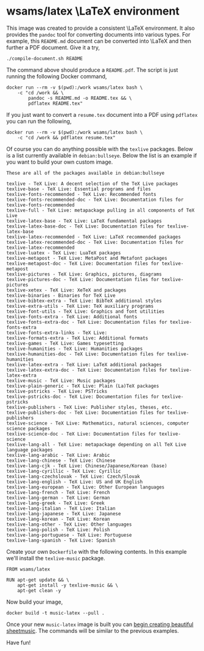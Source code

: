 # wsams/latex \LaTeX  environment

This image was created to provide a consistent \LaTeX environment. It also provides the `pandoc` tool for converting documents into various types. For example, this `README.md` document can be converted into \LaTeX  and then further a PDF document. Give it a try,

```
./compile-document.sh README
```

The command above should produce a `README.pdf`. The script is just running the following Docker command,

```
docker run --rm -v $(pwd):/work wsams/latex bash \
    -c "cd /work && \
        pandoc -s README.md -o README.tex && \
        pdflatex README.tex"
```

If you just want to convert a `resume.tex` document into a PDF using `pdflatex` you can run the following,

```
docker run --rm -v $(pwd):/work wsams/latex bash \
    -c "cd /work && pdflatex resume.tex"
```

Of course you can do anything possible with the `texlive` packages. Below is a list currently available in `debian:bullseye`. Below the list is an example if you want to build your own custom image.

```
These are all of the packages available in debian:bullseye

texlive - TeX Live: A decent selection of the TeX Live packages
texlive-base - TeX Live: Essential programs and files
texlive-fonts-recommended - TeX Live: Recommended fonts
texlive-fonts-recommended-doc - TeX Live: Documentation files for texlive-fonts-recommended
texlive-full - TeX Live: metapackage pulling in all components of TeX Live
texlive-latex-base - TeX Live: LaTeX fundamental packages
texlive-latex-base-doc - TeX Live: Documentation files for texlive-latex-base
texlive-latex-recommended - TeX Live: LaTeX recommended packages
texlive-latex-recommended-doc - TeX Live: Documentation files for texlive-latex-recommended
texlive-luatex - TeX Live: LuaTeX packages
texlive-metapost - TeX Live: MetaPost and Metafont packages
texlive-metapost-doc - TeX Live: Documentation files for texlive-metapost
texlive-pictures - TeX Live: Graphics, pictures, diagrams
texlive-pictures-doc - TeX Live: Documentation files for texlive-pictures
texlive-xetex - TeX Live: XeTeX and packages
texlive-binaries - Binaries for TeX Live
texlive-bibtex-extra - TeX Live: BibTeX additional styles
texlive-extra-utils - TeX Live: TeX auxiliary programs
texlive-font-utils - TeX Live: Graphics and font utilities
texlive-fonts-extra - TeX Live: Additional fonts
texlive-fonts-extra-doc - TeX Live: Documentation files for texlive-fonts-extra
texlive-fonts-extra-links - TeX Live:
texlive-formats-extra - TeX Live: Additional formats
texlive-games - TeX Live: Games typesetting
texlive-humanities - TeX Live: Humanities packages
texlive-humanities-doc - TeX Live: Documentation files for texlive-humanities
texlive-latex-extra - TeX Live: LaTeX additional packages
texlive-latex-extra-doc - TeX Live: Documentation files for texlive-latex-extra
texlive-music - TeX Live: Music packages
texlive-plain-generic - TeX Live: Plain (La)TeX packages
texlive-pstricks - TeX Live: PSTricks
texlive-pstricks-doc - TeX Live: Documentation files for texlive-pstricks
texlive-publishers - TeX Live: Publisher styles, theses, etc.
texlive-publishers-doc - TeX Live: Documentation files for texlive-publishers
texlive-science - TeX Live: Mathematics, natural sciences, computer science packages
texlive-science-doc - TeX Live: Documentation files for texlive-science
texlive-lang-all - TeX Live: metapackage depending on all TeX Live language packages
texlive-lang-arabic - TeX Live: Arabic
texlive-lang-chinese - TeX Live: Chinese
texlive-lang-cjk - TeX Live: Chinese/Japanese/Korean (base)
texlive-lang-cyrillic - TeX Live: Cyrillic
texlive-lang-czechslovak - TeX Live: Czech/Slovak
texlive-lang-english - TeX Live: US and UK English
texlive-lang-european - TeX Live: Other European languages
texlive-lang-french - TeX Live: French
texlive-lang-german - TeX Live: German
texlive-lang-greek - TeX Live: Greek
texlive-lang-italian - TeX Live: Italian
texlive-lang-japanese - TeX Live: Japanese
texlive-lang-korean - TeX Live: Korean
texlive-lang-other - TeX Live: Other languages
texlive-lang-polish - TeX Live: Polish
texlive-lang-portuguese - TeX Live: Portuguese
texlive-lang-spanish - TeX Live: Spanish
```

Create your own `Dockerfile` with the following contents. In this example we'll install the `texlive-music` package.

```
FROM wsams/latex

RUN apt-get update && \
    apt-get install -y texlive-music && \
    apt-get clean -y
```

Now build your image,

```
docker build -t music-latex --pull .
```

Once your new `music-latex` image is built you can [begin creating beautiful sheetmusic](https://packages.debian.org/sid/texlive-music). The commands will be similar to the previous examples.

Have fun!

